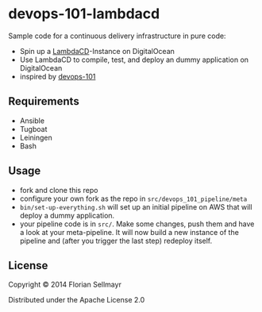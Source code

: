 # devops-101-lambdacd

Sample code for a continuous delivery infrastructure in pure code: 

* Spin up a [LambdaCD](https://github.com/flosell/lambdacd)-Instance on DigitalOcean
* Use LambdaCD to compile, test, and deploy an dummy application on DigitalOcean
* inspired by [devops-101](https://github.com/kgxsz/devops-101)

## Requirements

* Ansible
* Tugboat
* Leiningen
* Bash

## Usage

* fork and clone this repo
* configure your own fork as the repo in `src/devops_101_pipeline/meta`
* `bin/set-up-everything.sh` will set up an initial pipeline on AWS that will deploy a dummy application.
* your pipeline code is in `src/`. Make some changes, push them and have a look at your meta-pipeline. It will now build a new instance of the pipeline and (after you trigger the last step) redeploy itself.


## License

Copyright © 2014 Florian Sellmayr

Distributed under the Apache License 2.0
